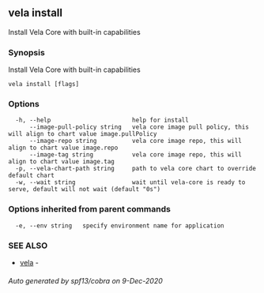 ## vela install

Install Vela Core with built-in capabilities

### Synopsis

Install Vela Core with built-in capabilities

```
vela install [flags]
```

### Options

```
  -h, --help                       help for install
      --image-pull-policy string   vela core image pull policy, this will align to chart value image.pullPolicy
      --image-repo string          vela core image repo, this will align to chart value image.repo
      --image-tag string           vela core image repo, this will align to chart value image.tag
  -p, --vela-chart-path string     path to vela core chart to override default chart
  -w, --wait string                wait until vela-core is ready to serve, default will not wait (default "0s")
```

### Options inherited from parent commands

```
  -e, --env string   specify environment name for application
```

### SEE ALSO

* [vela](vela.md)	 - 

###### Auto generated by spf13/cobra on 9-Dec-2020
